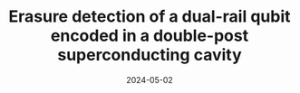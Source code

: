 ---
title: "Erasure detection of a dual-rail qubit encoded in a double-post superconducting cavity"
citation: 'Akshay Koottandavida*, Ioannis Tsioutsios*, Aikaterini Kargioti, Cassady R. Smith, Vidul R. Joshi, Wei Dai, James D. Teoh, Jacob C. Curtis, Luigi Frunzio, Robert J. Schoelkopf, and Michel H. Devoret, Phys. Rev. Lett. 132, 180601'
collection: publications
permalink: /publication/2024-dualrail
# excerpt: 'Qubits with predominantly erasure errors present distinctive advantages for quantum error correction (QEC) and fault-tolerant quantum computing. Logical qubits based on dual-rail encoding that exploit erasure detection have been recently proposed in superconducting circuit architectures, with either coupled transmons or cavities. Here, we implement a dual-rail qubit encoded in a compact, double-post superconducting cavity. Using an auxiliary transmon, we perform erasure detection on the dual-rail subspace. We characterize the behavior of the code space by a novel method to perform joint-Wigner tomography. This is based on modifying the cross-Kerr interaction between the cavity modes and the transmon. We measure an erasure rate of 3.981±0.003 (ms)−1 and a residual, postselected dephasing error rate up to 0.17 (ms)−1 within the code space. This strong hierarchy of error rates, together with the compact and hardware-efficient nature of this novel architecture, holds promise in realizing QEC schemes with enhanced thresholds and improved scaling.'
date: 2024-05-02
venue: 'Physical Review Letters'
link: https://link.aps.org/doi/10.1103/PhysRevLett.132.180601
#paperurl: '/files/pdf/research/dualrail_main.pdf, /files/pdf/research/dualrail_sm.pdf'
---